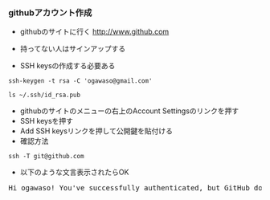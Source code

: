 ### githubアカウント作成
- githubのサイトに行く http://www.github.com
- 持ってない人はサインアップする

- SSH keysの作成する必要ある
```console
ssh-keygen -t rsa -C 'ogawaso@gmail.com'
```
```console
ls ~/.ssh/id_rsa.pub
```

- githubのサイトのメニューの右上のAccount Settingsのリンクを押す
- SSH keysを押す
- Add SSH keysリンクを押して公開鍵を貼付ける
- 確認方法
```console
ssh -T git@github.com
```
- 以下のような文言表示されたらOK
<pre>
Hi ogawaso! You've successfully authenticated, but GitHub does not provide shell access
</pre>


